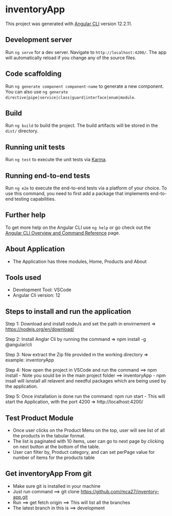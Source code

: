 # inventoryApp

This project was generated with [Angular CLI](https://github.com/angular/angular-cli) version 12.2.11.

## Development server

Run `ng serve` for a dev server. Navigate to `http://localhost:4200/`. The app will automatically reload if you change any of the source files.

## Code scaffolding

Run `ng generate component component-name` to generate a new component. You can also use `ng generate directive|pipe|service|class|guard|interface|enum|module`.

## Build

Run `ng build` to build the project. The build artifacts will be stored in the `dist/` directory.

## Running unit tests

Run `ng test` to execute the unit tests via [Karma](https://karma-runner.github.io).

## Running end-to-end tests

Run `ng e2e` to execute the end-to-end tests via a platform of your choice. To use this command, you need to first add a package that implements end-to-end testing capabilities.

## Further help

To get more help on the Angular CLI use `ng help` or go check out the [Angular CLI Overview and Command Reference](https://angular.io/cli) page.



## About Application
- The Application has three modules, Home, Products and About

## Tools used
- Development Tool: VSCode
- Angular Cli version: 12


## Steps to install and run the application
Step 1: Download and install nodeJs and set the path in envirnement => https://nodejs.org/en/download/

Step 2: Install Anglar Cli by running the command => npm install -g @angular/cli 

Step 3: Now extract the Zip file provided in the working directory => example: inventoryApp

Step 4: Now open the project in VSCode and run the command ==> npm install
    - Note you sould be in the main project folder ==> inventoryApp
    - npm insall will isnstall all relavent and needful packages which are being used by the application.

Step 5: Once installation is done run the command: npm run start
    - This will start the Application, with the port 4200 => http://localhost:4200/

## Test Product Module
- Once user clicks on the Product Menu on the top, user will see list of all the products in the tabular format.
- The list is paginated with 10 items, user can go to next page by clicking on next button at the bottom of the table.
- User can filter by, Product category, and can set perPage value for number of items for the products table  

## Get inventoryApp From git
- Make sure git is installed in your machine
- Just run command ==> git clone https://github.com/mca27/inventory-app.git  
- Run ==> get fetch origin ==> This will list all the branches  
- The latest branch in this is ==> development
